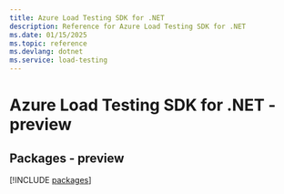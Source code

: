 ```yaml
---
title: Azure Load Testing SDK for .NET
description: Reference for Azure Load Testing SDK for .NET
ms.date: 01/15/2025
ms.topic: reference
ms.devlang: dotnet
ms.service: load-testing
---
```

# Azure Load Testing SDK for .NET - preview
## Packages - preview
[!INCLUDE [packages](load-testing-index.md)]
